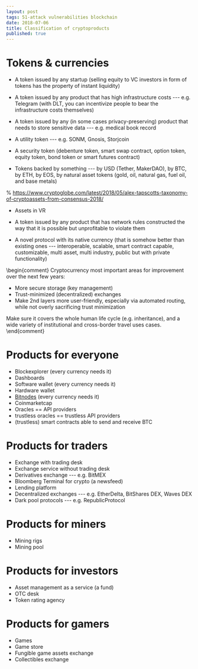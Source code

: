 ```yaml
---
layout: post
tags: 51-attack vulnerabilities blockchain
date: 2018-07-06
title: Classification of cryptoproducts 
published: true
---
```



# Tokens & currencies



* A token issued by any startup (selling equity to VC investors in form of tokens has the property of instant liquidity)

* A token issued by any product that has high infrastructure costs --- e.g. Telegram (with DLT, you can incentivize people to bear the infrastructure costs themselves)

* A token issued by any (in some cases privacy-preserving) product that needs to store sensitive data --- e.g. medical book record

* A utility token --- e.g. SONM, Gnosis, Storjcoin

* A security token (debenture token, smart swap contract, option token, equity token, bond token or smart futures contract)

* Tokens backed by something --- by USD (Tether, MakerDAO), by BTC, by ETH, by EOS, by natural asset tokens (gold, oil, natural gas, fuel oil, and base metals)

% https://www.cryptoglobe.com/latest/2018/05/alex-tapscotts-taxonomy-of-cryptoassets-from-consensus-2018/


* Assets in VR

* A token issued by any product that has network rules constructed the way that it is possible but unprofitable to violate them 

* A novel protocol with its native currency (that is somehow better than existing ones --- interoperable, scalable, smart contract capable, customizable, multi asset, multi industry, public but with private functionality)





\begin{comment}
Cryptocurrency most important areas for improvement over the next few years:
* More secure storage (key management)
* Trust-minimized (decentralized) exchanges
* Make 2nd layers more user-friendly, especially via automated routing, while not overly sacrificing trust minimization

Make sure it covers the whole human life cycle (e.g. inheritance), and a wide variety of institutional and cross-border travel uses cases.
\end{comment}

# Products for everyone

* Blockexplorer (every currency needs it)
* Dashboards
* Software wallet (every currency needs it)
* Hardware wallet
* [Bitnodes](https://bitnodes.earn.com/) (every currency needs it)
* Coinmarketcap
* Oracles == API providers
* trustless oracles == trustless API providers
* (trustless) smart contracts able to send and receive BTC



# Products for traders

* Exchange with trading desk
* Exchange service without trading desk
* Derivatives exchange --- e.g. BitMEX
* Bloomberg Terminal for crypto (a newsfeed)
* Lending platform
* Decentralized exchanges --- e.g. EtherDelta, BitShares DEX, Waves DEX
* Dark pool protocols --- e.g. RepublicProtocol


# Products for miners

* Mining rigs
* Mining pool


# Products for investors

* Asset management as a service (a fund)
* OTC desk
* Token rating agency


# Products for gamers


* Games 
* Game store
* Fungible game assets exchange
* Collectibles exchange 


